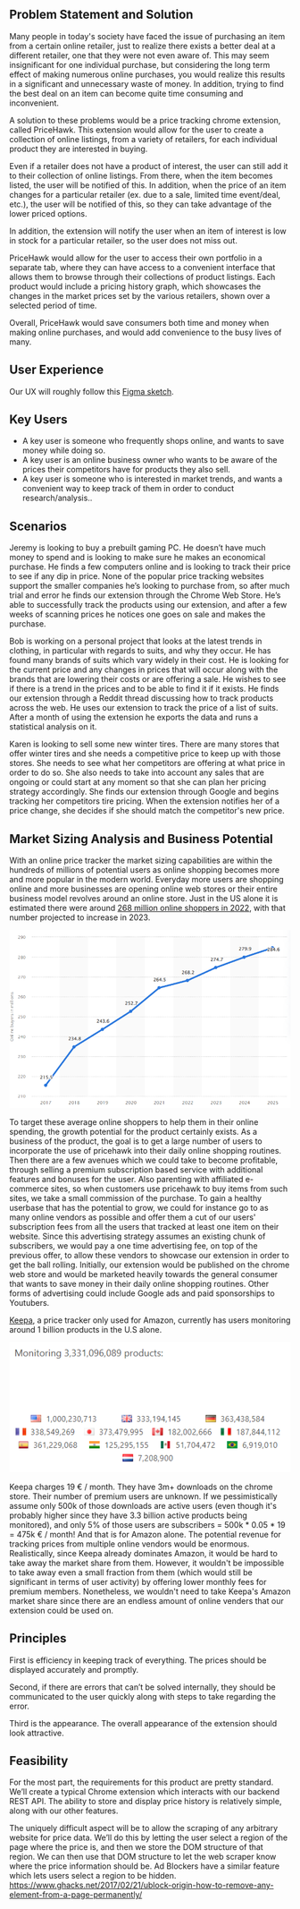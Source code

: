 ## Problem Statement and Solution

Many people in today's society have faced the issue of purchasing an item from a
certain online retailer, just to realize there exists a better deal at a
different retailer, one that they were not even aware of. This may seem
insignificant for one individual purchase, but considering the long term effect
of making numerous online purchases, you would realize this results in a
significant and unnecessary waste of money. In addition, trying to find the best
deal on an item can become quite time consuming and inconvenient.

A solution to these problems would be a price tracking chrome extension, called
PriceHawk. This extension would allow for the user to create a collection of
online listings, from a variety of retailers, for each individual product they
are interested in buying.

Even if a retailer does not have a product of interest, the user can still add
it to their collection of online listings. From there, when the item becomes
listed, the user will be notified of this. In addition, when the price of an
item changes for a particular retailer (ex. due to a sale, limited time
event/deal, etc.), the user will be notified of this, so they can take advantage
of the lower priced options.

In addition, the extension will notify the user when an item of interest is low
in stock for a particular retailer, so the user does not miss out.

PriceHawk would allow for the user to access their own portfolio in a separate
tab, where they can have access to a convenient interface that allows them to
browse through their collections of product listings. Each product would include
a pricing history graph, which showcases the changes in the market prices set by
the various retailers, shown over a selected period of time.

Overall, PriceHawk would save consumers both time and money when making online
purchases, and would add convenience to the busy lives of many.

## User Experience

Our UX will roughly follow this
[Figma sketch](https://www.figma.com/file/UkgZOcVDRwv47Z6Ad9kZib).

## Key Users

- A key user is someone who frequently shops online, and wants to save money
  while doing so.
- A key user is an online business owner who wants to be aware of the prices
  their competitors have for products they also sell.
- A key user is someone who is interested in market trends, and wants a
  convenient way to keep track of them in order to conduct research/analysis..

## Scenarios

Jeremy is looking to buy a prebuilt gaming PC. He doesn’t have much money to
spend and is looking to make sure he makes an economical purchase. He finds a
few computers online and is looking to track their price to see if any dip in
price. None of the popular price tracking websites support the smaller companies
he’s looking to purchase from, so after much trial and error he finds our
extension through the Chrome Web Store. He’s able to successfully track the
products using our extension, and after a few weeks of scanning prices he
notices one goes on sale and makes the purchase.

Bob is working on a personal project that looks at the latest trends in
clothing, in particular with regards to suits, and why they occur. He has found
many brands of suits which vary widely in their cost. He is looking for the
current price and any changes in prices that will occur along with the brands
that are lowering their costs or are offering a sale. He wishes to see if there
is a trend in the prices and to be able to find it if it exists. He finds our
extension through a Reddit thread discussing how to track products across the
web. He uses our extension to track the price of a list of suits. After a month
of using the extension he exports the data and runs a statistical analysis on
it.

Karen is looking to sell some new winter tires. There are many stores that offer
winter tires and she needs a competitive price to keep up with those stores. She
needs to see what her competitors are offering at what price in order to do so.
She also needs to take into account any sales that are ongoing or could start at
any moment so that she can plan her pricing strategy accordingly. She finds our
extension through Google and begins tracking her competitors tire pricing. When
the extension notifies her of a price change, she decides if she should match
the competitor's new price.

## Market Sizing Analysis and Business Potential

With an online price tracker the market sizing capabilities are within the
hundreds of millions of potential users as online shopping becomes more and more
popular in the modern world. Everyday more users are shopping online and more
businesses are opening online web stores or their entire business model revolves
around an online store. Just in the US alone it is estimated there were around
[268 million online shoppers in 2022](https://www.statista.com/statistics/273957/number-of-digital-buyers-in-the-united-states/), with that number projected to increase
in 2023. 

![Number of digital buyers in the United States from 2017 to 2025](./pictures/online_buyer_stats.png)

To target these average online shoppers to help them in their online
spending, the growth potential for the product certainly exists. As a business
of the product, the goal is to get a large number of users to incorporate the use
of pricehawk into their daily online shopping routines. Then there are a few avenues which we could take to become profitable, through selling a premium subscription based service with additional features and bonuses for the user. Also parenting with affiliated e-commerce sites, so when customers use pricehawk to buy items from such sites, we take a small commission of the purchase. To gain a healthy userbase that has the potential to grow, we could for instance go to as many online vendors as possible and offer them a cut of our users' subscription fees from all the users that tracked at least one item on their website. Since this advertising strategy assumes an existing chunk of subscribers, we would pay a one time advertising fee, on top of the previous offer, to allow these vendors to showcase our extension in order to get the ball rolling. Initially, our extension would be published on the chrome web store and would be marketed heavily towards the general consumer that wants to save money in their daily online shopping routines. Other forms of advertising could include Google ads and paid sponsorships to Youtubers.

[Keepa](https://keepa.com/#!), a price tracker only used for Amazon, currently has users monitoring around 1 billion products in the U.S alone. 

![keepa product monitoring stats](./pictures/keepa.png)

Keepa charges 19 € / month. They have 3m+ downloads on the chrome store. Their number of premium users are unknown. If we pessimistically assume only 500k of those downloads are active users (even though it's probably higher since they have 3.3 billion active products being monitored), and only 5% of those users are subscribers = 500k * 0.05 * 19 = 475k € / month! And that is for Amazon alone. The potential revenue for tracking prices from multiple online vendors would be enormous. Realistically, since Keepa already dominates Amazon, it would be hard to take away the market share from them. However, it wouldn't be impossible to take away even a small fraction from them (which would still be significant in terms of user activity) by offering lower monthly fees for premium members. Nonetheless, we wouldn't need to take Keepa's Amazon market share since there are an endless amount of online venders that our extension could be used on.

## Principles

First is efficiency in keeping track of everything. The prices should be
displayed accurately and promptly.

Second, if there are errors that can’t be solved internally, they should be
communicated to the user quickly along with steps to take regarding the error.

Third is the appearance. The overall appearance of the extension should look
attractive.

## Feasibility

For the most part, the requirements for this product are pretty standard. We’ll
create a typical Chrome extension which interacts with our backend REST API. The
ability to store and display price history is relatively simple, along with our
other features.

The uniquely difficult aspect will be to allow the scraping of any arbitrary
website for price data. We’ll do this by letting the user select a region of the
page where the price is, and then we store the DOM structure of that region. We
can then use that DOM structure to let the web scraper know where the price
information should be. Ad Blockers have a similar feature which lets users
select a region to be hidden.
https://www.ghacks.net/2017/02/21/ublock-origin-how-to-remove-any-element-from-a-page-permanently/
